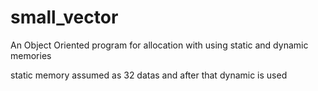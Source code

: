 # small_vector
An Object Oriented program for allocation with using static and dynamic memories

static memory assumed as 32 datas and after that dynamic is used
